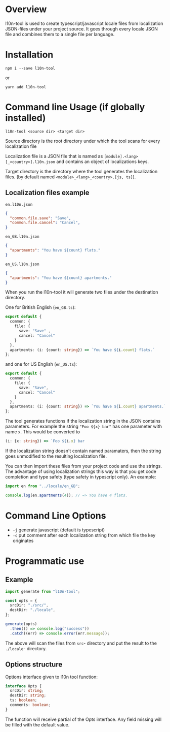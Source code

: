 # Overview

l10n-tool is used to create typescript/javascript locale files from localization JSON-files under your project source. It goes through every locale JSON file and combines them to a single file per language.

# Installation

`npm i --save l10n-tool`

or

`yarn add l10n-tool`

# Command line Usage (if globally installed)

`l10n-tool <source dir> <target dir>`

Source directory is the root directory under which the tool scans for every localization file

Localization file is a JSON file that is named as `[module].<lang>[_<country>].l10n.json` and contains an object of localizations keys.

Target directory is the directory where the tool generates the localization files. (by default named `<module>_<lang>_<country>.[js, ts]`).

## Localization files example

`en.l10n.json`
```json
{
  "common.file.save": "Save",
  "common.file.cancel": "Cancel",
}
```

`en_GB.l10n.json`
```json
{
  "apartments": "You have ${count} flats."
}
```

`en_US.l10n.json`
```json
{
  "apartments": "You have ${count} apartments."
}
```


When you run the l10n-tool it will generate two files under the destination directory.

One for British English (`en_GB.ts`):

```typescript
export default {
  common: {
    file: {
      save: "Save" ,
      cancel: "Cancel"
    }
  },
  apartments: (i: {count: string}) => `You have ${i.count} flats.`
};
```

and one for US English (`en_US.ts`):

```typescript
export default {
  common: {
    file: {
      save: "Save",
      cancel: "Cancel"
    }
  },
  apartments: (i: {count: string}) => `You have ${i.count} apartments.`
};
```

The tool generates functions if the localization string in the JSON contains parameters. For example the string `"Foo ${x} bar"` has one parameter with name `x`. This would be converted to

```typescript
(i: {x: string}) => `Foo ${i.x} bar
```

If the localization string doesn't contain named paramaters, then the string goes unmodified to the resulting localization file.

You can then import these files from your project code and use the strings. The advantage of using localization strings this way is that you get code completion and type safety (type safety in typescript only). An example:

```typescript
import en from "../locale/en_GB";

console.log(en.apartments(4)); // => You have 4 flats.
```

# Command Line Options

- `-j` generate javascript (default is typescript)
- `-c` put comment after each localization string from which file the key originates

# Programmatic use

## Example

```typescript
import generate from "l10n-tool";

const opts = {
  srcDir: "./src/",
  destDir: "./locale",
};

generate(opts)
  .then(() => console.log("success"))
  .catch((err) => console.error(err.message));
```

The above will scan the files from `src`- directory and put the result to the `./locale`- directory.

## Options structure

Options interface given to l10n tool function:

```typescript
interface Opts {
  srcDir: string;
  destDir: string;
  ts: boolean;
  comments: boolean;
}
```

The function will receive partial of the Opts interface. Any field missing will be filled with the default value.
